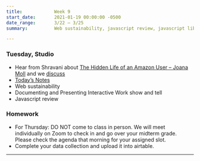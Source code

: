 ```yaml
---
title:            Week 9
start_date:       2021-01-19 00:00:00 -0500
date_range:       3/22 – 3/25
summary:          Web sustainability, javascript review, javascript libraries, midterm review meetings

---
```


### Tuesday, Studio

- Hear from Shravani about [The Hidden Life of an Amazon User – Joana Moll](https://branch.climateaction.tech/2020/09/25/the-hidden-life-of-an-amazon-user/) and we [discuss](https://paper.dropbox.com/doc/Parsons-Core-Interaction-S22-Reading-Reflections--BbijzYVKqjMLwKGisVu2d~FfAQ-xcAaUIV4Syfp3zmAR7IMi) 
- [Today&rsquo;s Notes](https://paper.dropbox.com/doc/Parsons-Week-9a-Elastic-Collections-and-Midterm-Meetings--BemwchVkT3h9BgSditqEJNyYAQ-afl9VRh4XXqUDI8EGpj8f)
- Web sustainability
- Documenting and Presenting Interactive Work show and tell
- Javascript review


### Homework
- For Thursday: DO NOT come to class in person. We will meet individually on Zoom to check in and go over your midterm grade. Please check the agenda that morning for your assigned slot.
- Complete your data collection and upload it into airtable.


---